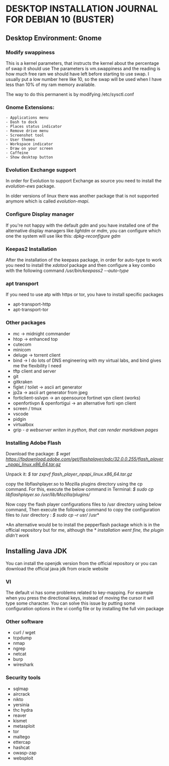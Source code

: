 # DESKTOP INSTALLATION JOURNAL FOR DEBIAN 10 (BUSTER)

## Desktop Environment: Gnome

### Modify swappiness

This is a kernel parameters, that instructs the kernel about the percentage of swap it should use
The parameters is vm.swappiness and the reading is how much free ram we should have left before starting to use swap.
I usually put a low number here like 10, so the swap will be used when I have less than 10% of my ram memory available.

The way to do this permanent is by modifying /etc/sysctl.conf


### Gnome Extensions:

	- Applications menu
	- Dash to dock
	- Places status indicator
	- Remove drive menu
	- Screenshot tool
	- User themes
	- Workspace indicator
	- Draw on your screen
	- Caffeine
	- Show desktop button


### Evolution Exchange support
In order for Evolution to support Exchange as source you need to install
the *evolution-ews* package. 

In older versions of linux there was another package
that is not supported anymore which is called *evolution-mapi*.

### Configure Display manager

If you're not happy with the default *gdm* and you have installed one of the
alternative display managers like *lightdm* or *mdm*, you can configure which
one the system will use like this:  *dpkg-reconfigure gdm*

### Keepas2 Installation

After the installation of the keepass package, in order for auto-type to work you need
to install the *xdotool* package and then configure a key combo with the following command
*/usr/bin/keepass2 --auto-type*

### apt transport

If you need to use atp with https or tor, you have to install specific packages

* apt-transport-http
* apt-transport-tor


### Other packages

* mc -> midnight commander
* htop -> enhanced top
* cutecom 
* minicom 
* deluge -> torrent client
* bind -> I do lots of DNS engineering with my virtual labs, and bind gives me the flexibility I need
* tftp client and server 
* git
* gitkraken
* figlet / toilet -> ascii art generator
* jp2a -> ascii art generator from jpeg
* forticlient-sslvpn -> an opensource fortinet vpn client (works)
* openfortivpn & openfortigui -> an alternative forti vpn client
* screen / tmux
* vscode
* pidgin
* virtualbox
* grip - *a webserver writen in python, that can render markdown pages*

### Installing Adobe Flash

Download the package:
*$ wget https://fpdownload.adobe.com/get/flashplayer/pdc/32.0.0.255/flash_player_npapi_linux.x86_64.tar.gz*

Unpack it:
*$ tar zxpvf flash_player_npapi_linux.x86_64.tar.gz*

copy the libflashplayer.so to Mozilla plugins directory using the cp command. For this, execute the below command in Terminal:
*$ sudo cp libflashplayer.so /usr/lib/Mozilla/plugins/*

Now copy the flash player configurations files to /usr directory using below command,
Then execute the following command to copy the configuration files to /usr directory :
*$ sudo cp –r usr/* /usr*

*An alternative would be to install the pepperflash package which is in the official repository but for me, although the *
*installation went fine, the plugin didn't work*

## Installing Java JDK

You can install the openjdk version from the official repository or you can download the official java jdk from oracle website

### VI

The default vi has some problems related to key-mapping. For example when you press the directional keys, instead of moving the cursor
it will type some character. 
You can solve this issue by putting some configuration options in the vi config file or by installing the full vim package


### Other software

* curl / wget
* tcpdump
* nmap
* ngrep
* netcat
* burp
* wireshark

### Security tools

* sqlmap
* aircrack
* nikto
* yersinia
* thc hydra
* reaver
* kismet
* metasploit
* tor
* maltego
* ettercap
* hashcat
* owasp-zap
* websploit
 


